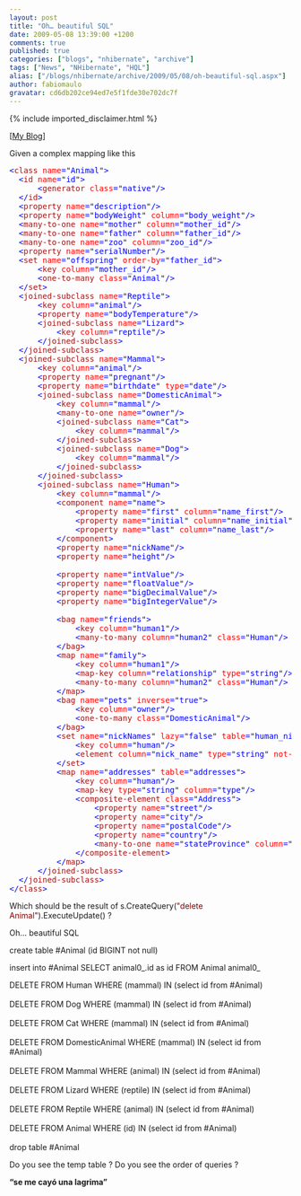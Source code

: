 ```yaml
---
layout: post
title: "Oh… beautiful SQL"
date: 2009-05-08 13:39:00 +1200
comments: true
published: true
categories: ["blogs", "nhibernate", "archive"]
tags: ["News", "NHibernate", "HQL"]
alias: ["/blogs/nhibernate/archive/2009/05/08/oh-beautiful-sql.aspx"]
author: fabiomaulo
gravatar: cd6db202ce94ed7e5f1fde30e702dc7f
---
```

{% include imported_disclaimer.html %}
<p>[<a href="http://fabiomaulo.blogspot.com/" target="_blank">My Blog</a>]</p>
<p>Given a complex mapping like this</p>
<pre class="code"><span style="color:blue;">&lt;</span><span style="color:#a31515;">class </span><span style="color:red;">name</span><span style="color:blue;">=</span>"<span style="color:blue;">Animal</span>"<span style="color:blue;">&gt;<br />  &lt;</span><span style="color:#a31515;">id </span><span style="color:red;">name</span><span style="color:blue;">=</span>"<span style="color:blue;">id</span>"<span style="color:blue;">&gt;<br />      &lt;</span><span style="color:#a31515;">generator </span><span style="color:red;">class</span><span style="color:blue;">=</span>"<span style="color:blue;">native</span>"<span style="color:blue;">/&gt;<br />  &lt;/</span><span style="color:#a31515;">id</span><span style="color:blue;">&gt;<br />  &lt;</span><span style="color:#a31515;">property </span><span style="color:red;">name</span><span style="color:blue;">=</span>"<span style="color:blue;">description</span>"<span style="color:blue;">/&gt;<br />  &lt;</span><span style="color:#a31515;">property </span><span style="color:red;">name</span><span style="color:blue;">=</span>"<span style="color:blue;">bodyWeight</span>" <span style="color:red;">column</span><span style="color:blue;">=</span>"<span style="color:blue;">body_weight</span>"<span style="color:blue;">/&gt;<br />  &lt;</span><span style="color:#a31515;">many-to-one </span><span style="color:red;">name</span><span style="color:blue;">=</span>"<span style="color:blue;">mother</span>" <span style="color:red;">column</span><span style="color:blue;">=</span>"<span style="color:blue;">mother_id</span>"<span style="color:blue;">/&gt;<br />  &lt;</span><span style="color:#a31515;">many-to-one </span><span style="color:red;">name</span><span style="color:blue;">=</span>"<span style="color:blue;">father</span>" <span style="color:red;">column</span><span style="color:blue;">=</span>"<span style="color:blue;">father_id</span>"<span style="color:blue;">/&gt;<br />  &lt;</span><span style="color:#a31515;">many-to-one </span><span style="color:red;">name</span><span style="color:blue;">=</span>"<span style="color:blue;">zoo</span>" <span style="color:red;">column</span><span style="color:blue;">=</span>"<span style="color:blue;">zoo_id</span>"<span style="color:blue;">/&gt;<br />  &lt;</span><span style="color:#a31515;">property </span><span style="color:red;">name</span><span style="color:blue;">=</span>"<span style="color:blue;">serialNumber</span>"<span style="color:blue;">/&gt;<br />  &lt;</span><span style="color:#a31515;">set </span><span style="color:red;">name</span><span style="color:blue;">=</span>"<span style="color:blue;">offspring</span>" <span style="color:red;">order-by</span><span style="color:blue;">=</span>"<span style="color:blue;">father_id</span>"<span style="color:blue;">&gt;<br />      &lt;</span><span style="color:#a31515;">key </span><span style="color:red;">column</span><span style="color:blue;">=</span>"<span style="color:blue;">mother_id</span>"<span style="color:blue;">/&gt;<br />      &lt;</span><span style="color:#a31515;">one-to-many </span><span style="color:red;">class</span><span style="color:blue;">=</span>"<span style="color:blue;">Animal</span>"<span style="color:blue;">/&gt;<br />  &lt;/</span><span style="color:#a31515;">set</span><span style="color:blue;">&gt;<br />  &lt;</span><span style="color:#a31515;">joined-subclass </span><span style="color:red;">name</span><span style="color:blue;">=</span>"<span style="color:blue;">Reptile</span>"<span style="color:blue;">&gt;<br />      &lt;</span><span style="color:#a31515;">key </span><span style="color:red;">column</span><span style="color:blue;">=</span>"<span style="color:blue;">animal</span>"<span style="color:blue;">/&gt;<br />      &lt;</span><span style="color:#a31515;">property </span><span style="color:red;">name</span><span style="color:blue;">=</span>"<span style="color:blue;">bodyTemperature</span>"<span style="color:blue;">/&gt;<br />      &lt;</span><span style="color:#a31515;">joined-subclass </span><span style="color:red;">name</span><span style="color:blue;">=</span>"<span style="color:blue;">Lizard</span>"<span style="color:blue;">&gt;<br />          &lt;</span><span style="color:#a31515;">key </span><span style="color:red;">column</span><span style="color:blue;">=</span>"<span style="color:blue;">reptile</span>"<span style="color:blue;">/&gt;<br />      &lt;/</span><span style="color:#a31515;">joined-subclass</span><span style="color:blue;">&gt;<br />  &lt;/</span><span style="color:#a31515;">joined-subclass</span><span style="color:blue;">&gt;<br />  &lt;</span><span style="color:#a31515;">joined-subclass </span><span style="color:red;">name</span><span style="color:blue;">=</span>"<span style="color:blue;">Mammal</span>"<span style="color:blue;">&gt;<br />      &lt;</span><span style="color:#a31515;">key </span><span style="color:red;">column</span><span style="color:blue;">=</span>"<span style="color:blue;">animal</span>"<span style="color:blue;">/&gt;<br />      &lt;</span><span style="color:#a31515;">property </span><span style="color:red;">name</span><span style="color:blue;">=</span>"<span style="color:blue;">pregnant</span>"<span style="color:blue;">/&gt;<br />      &lt;</span><span style="color:#a31515;">property </span><span style="color:red;">name</span><span style="color:blue;">=</span>"<span style="color:blue;">birthdate</span>" <span style="color:red;">type</span><span style="color:blue;">=</span>"<span style="color:blue;">date</span>"<span style="color:blue;">/&gt;<br />      &lt;</span><span style="color:#a31515;">joined-subclass </span><span style="color:red;">name</span><span style="color:blue;">=</span>"<span style="color:blue;">DomesticAnimal</span>"<span style="color:blue;">&gt;<br />          &lt;</span><span style="color:#a31515;">key </span><span style="color:red;">column</span><span style="color:blue;">=</span>"<span style="color:blue;">mammal</span>"<span style="color:blue;">/&gt;<br />          &lt;</span><span style="color:#a31515;">many-to-one </span><span style="color:red;">name</span><span style="color:blue;">=</span>"<span style="color:blue;">owner</span>"<span style="color:blue;">/&gt;<br />          &lt;</span><span style="color:#a31515;">joined-subclass </span><span style="color:red;">name</span><span style="color:blue;">=</span>"<span style="color:blue;">Cat</span>"<span style="color:blue;">&gt;<br />              &lt;</span><span style="color:#a31515;">key </span><span style="color:red;">column</span><span style="color:blue;">=</span>"<span style="color:blue;">mammal</span>"<span style="color:blue;">/&gt;<br />          &lt;/</span><span style="color:#a31515;">joined-subclass</span><span style="color:blue;">&gt;<br />          &lt;</span><span style="color:#a31515;">joined-subclass </span><span style="color:red;">name</span><span style="color:blue;">=</span>"<span style="color:blue;">Dog</span>"<span style="color:blue;">&gt;<br />              &lt;</span><span style="color:#a31515;">key </span><span style="color:red;">column</span><span style="color:blue;">=</span>"<span style="color:blue;">mammal</span>"<span style="color:blue;">/&gt;<br />          &lt;/</span><span style="color:#a31515;">joined-subclass</span><span style="color:blue;">&gt;<br />      &lt;/</span><span style="color:#a31515;">joined-subclass</span><span style="color:blue;">&gt;<br />      &lt;</span><span style="color:#a31515;">joined-subclass </span><span style="color:red;">name</span><span style="color:blue;">=</span>"<span style="color:blue;">Human</span>"<span style="color:blue;">&gt;<br />          &lt;</span><span style="color:#a31515;">key </span><span style="color:red;">column</span><span style="color:blue;">=</span>"<span style="color:blue;">mammal</span>"<span style="color:blue;">/&gt;<br />          &lt;</span><span style="color:#a31515;">component </span><span style="color:red;">name</span><span style="color:blue;">=</span>"<span style="color:blue;">name</span>"<span style="color:blue;">&gt;<br />              &lt;</span><span style="color:#a31515;">property </span><span style="color:red;">name</span><span style="color:blue;">=</span>"<span style="color:blue;">first</span>" <span style="color:red;">column</span><span style="color:blue;">=</span>"<span style="color:blue;">name_first</span>"<span style="color:blue;">/&gt;<br />              &lt;</span><span style="color:#a31515;">property </span><span style="color:red;">name</span><span style="color:blue;">=</span>"<span style="color:blue;">initial</span>" <span style="color:red;">column</span><span style="color:blue;">=</span>"<span style="color:blue;">name_initial</span>"<span style="color:blue;">/&gt;<br />              &lt;</span><span style="color:#a31515;">property </span><span style="color:red;">name</span><span style="color:blue;">=</span>"<span style="color:blue;">last</span>" <span style="color:red;">column</span><span style="color:blue;">=</span>"<span style="color:blue;">name_last</span>"<span style="color:blue;">/&gt;<br />          &lt;/</span><span style="color:#a31515;">component</span><span style="color:blue;">&gt;<br />          &lt;</span><span style="color:#a31515;">property </span><span style="color:red;">name</span><span style="color:blue;">=</span>"<span style="color:blue;">nickName</span>"<span style="color:blue;">/&gt;<br />          &lt;</span><span style="color:#a31515;">property </span><span style="color:red;">name</span><span style="color:blue;">=</span>"<span style="color:blue;">height</span>"<span style="color:blue;">/&gt;<br /><br />          &lt;</span><span style="color:#a31515;">property </span><span style="color:red;">name</span><span style="color:blue;">=</span>"<span style="color:blue;">intValue</span>"<span style="color:blue;">/&gt;<br />          &lt;</span><span style="color:#a31515;">property </span><span style="color:red;">name</span><span style="color:blue;">=</span>"<span style="color:blue;">floatValue</span>"<span style="color:blue;">/&gt;<br />          &lt;</span><span style="color:#a31515;">property </span><span style="color:red;">name</span><span style="color:blue;">=</span>"<span style="color:blue;">bigDecimalValue</span>"<span style="color:blue;">/&gt;<br />          &lt;</span><span style="color:#a31515;">property </span><span style="color:red;">name</span><span style="color:blue;">=</span>"<span style="color:blue;">bigIntegerValue</span>"<span style="color:blue;">/&gt;<br /><br />          &lt;</span><span style="color:#a31515;">bag </span><span style="color:red;">name</span><span style="color:blue;">=</span>"<span style="color:blue;">friends</span>"<span style="color:blue;">&gt;<br />              &lt;</span><span style="color:#a31515;">key </span><span style="color:red;">column</span><span style="color:blue;">=</span>"<span style="color:blue;">human1</span>"<span style="color:blue;">/&gt;<br />              &lt;</span><span style="color:#a31515;">many-to-many </span><span style="color:red;">column</span><span style="color:blue;">=</span>"<span style="color:blue;">human2</span>" <span style="color:red;">class</span><span style="color:blue;">=</span>"<span style="color:blue;">Human</span>"<span style="color:blue;">/&gt;<br />          &lt;/</span><span style="color:#a31515;">bag</span><span style="color:blue;">&gt;<br />          &lt;</span><span style="color:#a31515;">map </span><span style="color:red;">name</span><span style="color:blue;">=</span>"<span style="color:blue;">family</span>"<span style="color:blue;">&gt;<br />              &lt;</span><span style="color:#a31515;">key </span><span style="color:red;">column</span><span style="color:blue;">=</span>"<span style="color:blue;">human1</span>"<span style="color:blue;">/&gt;<br />              &lt;</span><span style="color:#a31515;">map-key </span><span style="color:red;">column</span><span style="color:blue;">=</span>"<span style="color:blue;">relationship</span>" <span style="color:red;">type</span><span style="color:blue;">=</span>"<span style="color:blue;">string</span>"<span style="color:blue;">/&gt;<br />              &lt;</span><span style="color:#a31515;">many-to-many </span><span style="color:red;">column</span><span style="color:blue;">=</span>"<span style="color:blue;">human2</span>" <span style="color:red;">class</span><span style="color:blue;">=</span>"<span style="color:blue;">Human</span>"<span style="color:blue;">/&gt;<br />          &lt;/</span><span style="color:#a31515;">map</span><span style="color:blue;">&gt;<br />          &lt;</span><span style="color:#a31515;">bag </span><span style="color:red;">name</span><span style="color:blue;">=</span>"<span style="color:blue;">pets</span>" <span style="color:red;">inverse</span><span style="color:blue;">=</span>"<span style="color:blue;">true</span>"<span style="color:blue;">&gt;<br />              &lt;</span><span style="color:#a31515;">key </span><span style="color:red;">column</span><span style="color:blue;">=</span>"<span style="color:blue;">owner</span>"<span style="color:blue;">/&gt;<br />              &lt;</span><span style="color:#a31515;">one-to-many </span><span style="color:red;">class</span><span style="color:blue;">=</span>"<span style="color:blue;">DomesticAnimal</span>"<span style="color:blue;">/&gt;<br />          &lt;/</span><span style="color:#a31515;">bag</span><span style="color:blue;">&gt;<br />          &lt;</span><span style="color:#a31515;">set </span><span style="color:red;">name</span><span style="color:blue;">=</span>"<span style="color:blue;">nickNames</span>" <span style="color:red;">lazy</span><span style="color:blue;">=</span>"<span style="color:blue;">false</span>" <span style="color:red;">table</span><span style="color:blue;">=</span>"<span style="color:blue;">human_nick_names</span>" <span style="color:red;">sort</span><span style="color:blue;">=</span>"<span style="color:blue;">natural</span>"<span style="color:blue;">&gt;<br />              &lt;</span><span style="color:#a31515;">key </span><span style="color:red;">column</span><span style="color:blue;">=</span>"<span style="color:blue;">human</span>"<span style="color:blue;">/&gt;<br />              &lt;</span><span style="color:#a31515;">element </span><span style="color:red;">column</span><span style="color:blue;">=</span>"<span style="color:blue;">nick_name</span>" <span style="color:red;">type</span><span style="color:blue;">=</span>"<span style="color:blue;">string</span>" <span style="color:red;">not-null</span><span style="color:blue;">=</span>"<span style="color:blue;">true</span>"<span style="color:blue;">/&gt;<br />          &lt;/</span><span style="color:#a31515;">set</span><span style="color:blue;">&gt;<br />          &lt;</span><span style="color:#a31515;">map </span><span style="color:red;">name</span><span style="color:blue;">=</span>"<span style="color:blue;">addresses</span>" <span style="color:red;">table</span><span style="color:blue;">=</span>"<span style="color:blue;">addresses</span>"<span style="color:blue;">&gt;<br />              &lt;</span><span style="color:#a31515;">key </span><span style="color:red;">column</span><span style="color:blue;">=</span>"<span style="color:blue;">human</span>"<span style="color:blue;">/&gt;<br />              &lt;</span><span style="color:#a31515;">map-key </span><span style="color:red;">type</span><span style="color:blue;">=</span>"<span style="color:blue;">string</span>" <span style="color:red;">column</span><span style="color:blue;">=</span>"<span style="color:blue;">type</span>"<span style="color:blue;">/&gt;<br />              &lt;</span><span style="color:#a31515;">composite-element </span><span style="color:red;">class</span><span style="color:blue;">=</span>"<span style="color:blue;">Address</span>"<span style="color:blue;">&gt;<br />                  &lt;</span><span style="color:#a31515;">property </span><span style="color:red;">name</span><span style="color:blue;">=</span>"<span style="color:blue;">street</span>"<span style="color:blue;">/&gt;<br />                  &lt;</span><span style="color:#a31515;">property </span><span style="color:red;">name</span><span style="color:blue;">=</span>"<span style="color:blue;">city</span>"<span style="color:blue;">/&gt;<br />                  &lt;</span><span style="color:#a31515;">property </span><span style="color:red;">name</span><span style="color:blue;">=</span>"<span style="color:blue;">postalCode</span>"<span style="color:blue;">/&gt;<br />                  &lt;</span><span style="color:#a31515;">property </span><span style="color:red;">name</span><span style="color:blue;">=</span>"<span style="color:blue;">country</span>"<span style="color:blue;">/&gt;<br />                  &lt;</span><span style="color:#a31515;">many-to-one </span><span style="color:red;">name</span><span style="color:blue;">=</span>"<span style="color:blue;">stateProvince</span>" <span style="color:red;">column</span><span style="color:blue;">=</span>"<span style="color:blue;">state_prov_id</span>" <span style="color:red;">class</span><span style="color:blue;">=</span>"<span style="color:blue;">StateProvince</span>"<span style="color:blue;">/&gt;<br />              &lt;/</span><span style="color:#a31515;">composite-element</span><span style="color:blue;">&gt;<br />          &lt;/</span><span style="color:#a31515;">map</span><span style="color:blue;">&gt;<br />      &lt;/</span><span style="color:#a31515;">joined-subclass</span><span style="color:blue;">&gt;<br />  &lt;/</span><span style="color:#a31515;">joined-subclass</span><span style="color:blue;">&gt;<br />&lt;/</span><span style="color:#a31515;">class</span><span style="color:blue;">&gt;</span></pre>
<p>Which should be the result of&nbsp;s.CreateQuery(<span style="color:#800000;">"delete Animal"</span>).ExecuteUpdate() ?</p>
<p><a href="http://11011.net/software/vspaste"></a></p>
<p>Oh&hellip; beautiful SQL</p>
<p>create table #Animal (id BIGINT not null)&nbsp;</p>
<p>insert into #Animal SELECT animal0_.id as id FROM Animal animal0_</p>
<p>DELETE FROM Human WHERE (mammal) IN (select id from #Animal)<br /><br />DELETE FROM Dog WHERE (mammal) IN (select id from #Animal)<br /><br />DELETE FROM Cat WHERE (mammal) IN (select id from #Animal)<br /><br />DELETE FROM DomesticAnimal WHERE (mammal) IN (select id from #Animal)<br /><br />DELETE FROM Mammal WHERE (animal) IN (select id from #Animal)<br /><br />DELETE FROM Lizard WHERE (reptile) IN (select id from #Animal)<br /><br />DELETE FROM Reptile WHERE (animal) IN (select id from #Animal)<br /><br />DELETE FROM Animal WHERE (id) IN (select id from #Animal)<br /><br />drop table #Animal</p>
<p>Do you see the temp table ? Do you see the order of queries ?</p>
<p><strong>&ldquo;se me cay&oacute; una lagrima&rdquo;</strong></p>

